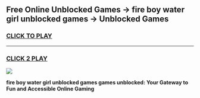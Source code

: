 
## Free Online Unblocked Games → fire boy water girl unblocked games → Unblocked Games
<h3>
<a href="https://premium.freeplayer.one?title=fire_boy_water_girl_unblocked_games&ref=21F">CLICK TO PLAY</a></h3>
<hr>

<h3>
<a href="https://premium.freeplayer.one?title=fire_boy_water_girl_unblocked_games&ref=21F">CLICK 2 PLAY</a>
  
</h3>

<a href="https://premium.freeplayer.one?title=fire_boy_water_girl_unblocked_games&ref=21F/"><img src="https://clearcache.store/games.png"></a>


**fire boy water girl unblocked games games unblocked: Your Gateway to Fun and Accessible Online Gaming**
